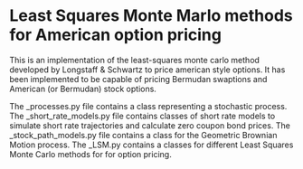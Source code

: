 # Least Squares Monte Marlo methods for American option pricing
This is an implementation of the least-squares monte carlo method developed by Longstaff & Schwartz to price american style options. It has been implemented to be capable of pricing Bermudan swaptions and American (or Bermudan) stock options.

The _processes.py file contains a class representing a stochastic process.
The _short_rate_models.py file contains classes of short rate models to simulate short rate trajectories and calculate zero coupon bond prices.
The _stock_path_models.py file contains a class for the Geometric Brownian Motion process.
The _LSM.py contains a classes for different Least Squares Monte Carlo methods for for option pricing.



